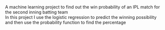 A machine learning project to find out the win probability of an IPL match for the second inning batting team
<br>
In this project I use the logistic regression to predict the winning possibility<br> and then use the probability function to find the percentage

